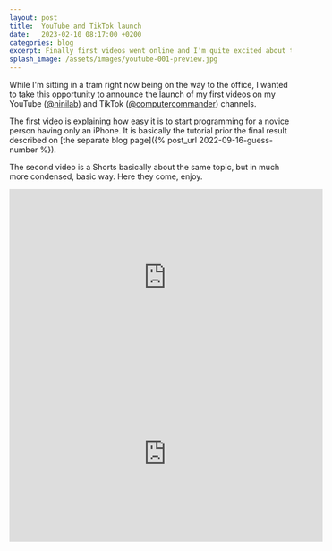```yaml
---
layout: post
title:  YouTube and TikTok launch
date:   2023-02-10 08:17:00 +0200
categories: blog
excerpt: Finally first videos went online and I'm quite excited about that.
splash_image: /assets/images/youtube-001-preview.jpg
---
```

While I'm sitting in a tram right now being on the way to the office, I wanted to take this opportunity to announce the launch of my first videos on my YouTube ([@ninilab](https://www.youtube.com/@ninilab)) and TikTok ([@computercommander](https://www.tiktok.com/@computercommander)) channels.

The first video is explaining how easy it is to start programming for a novice person having only an iPhone. It is basically the tutorial prior the final result described on [the separate blog page]({% post_url 2022-09-16-guess-number %}).   

The second video is a Shorts basically about the same topic, but in much more condensed, basic way. Here they come, enjoy.

<iframe width="560" height="315" src="https://www.youtube.com/embed/r-JYzpKEfjI" title="YouTube video player" frameborder="0" allow="accelerometer; autoplay; clipboard-write; encrypted-media; gyroscope; picture-in-picture; web-share" allowfullscreen></iframe>

<iframe width="560" height="315" src="https://www.youtube.com/embed/3G6DUej_vxI" title="YouTube video player" frameborder="0" allow="accelerometer; autoplay; clipboard-write; encrypted-media; gyroscope; picture-in-picture; web-share" allowfullscreen></iframe>



